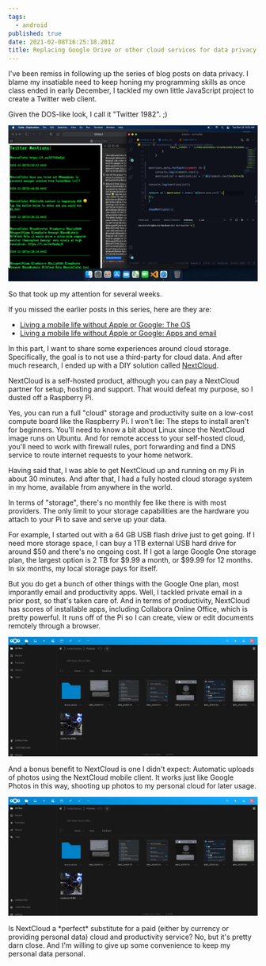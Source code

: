 ```yaml
---
tags:
  - android
published: true
date: 2021-02-08T16:25:18.201Z
title: Replacing Google Drive or other cloud services for data privacy
---
```

I've been remiss in following up the series of blog posts on data privacy. I blame my insatiable need to keep honing my programming skills as once class ended in early December, I tackled my own little JavaScript project to create a Twitter web client. 

Given the DOS-like look, I call it "Twitter 1982". ;)

![](../src/images/twitter-1982.jpg)

So that took up my attention for several weeks.

If you missed the earlier posts in this series, here are they are:

* [Living a mobile life without Apple or Google: The OS](https://www.kctofel.com/the-experiment-living-a-mobile-life-without-apple-or-google/)
* [Living a mobile life without Apple or Google: Apps and email](https://www.kctofel.com/living-a-mobile-life-without-apple-or-google-part-2-apps-email-cloud-storage/)

In this part, I want to share some experiences around cloud storage. Specifically, the goal is to not use a third-party for cloud data. And after much research, I ended up with a DIY solution called [NextCloud](https://nextcloud.com/).

NextCloud is a self-hosted product, although you can pay a NextCloud partner for setup, hosting and support. That would defeat my purpose, so I dusted off a Raspberry Pi.

Yes, you can run a full "cloud" storage and productivity suite on a low-cost compute board like the Raspberry Pi. I won't lie: The steps to install aren't for beginners. You'll need to know a bit about Linux since the NextCloud image runs on Ubuntu. And for remote access to your self-hosted cloud, you'll need to work with firewall rules, port forwarding and find a DNS service to route internet requests to your  home network.

Having said that, I was able to get NextCloud up and running on my Pi in about 30 minutes. And after that, I had a fully hosted cloud storage system in my home, available from anywhere in the world.

In terms of "storage", there's no monthly fee like there is with most providers. The only limit to your storage capabilities are the hardware you attach to your Pi to save and serve up your data. 

For example, I started out with a 64 GB USB flash drive just to get going. If I need more storage space, I can buy a 1TB external USB hard drive for around $50 and there's no ongoing cost. If I got a large Google One storage plan, the largest option is 2 TB for $9.99 a month, or $99.99 for 12 months. In six months, my local storage pays for itself.

But you do get a bunch of other things with the Google One plan, most imporantly email and productivity apps. Well, I tackled private email in a prior post, so that's taken care of. And in terms of productivity, NextCloud has scores of installable apps, including Collabora Online Office, which is pretty powerful. It runs off of the Pi so I can create, view or edit documents remotely through a browser.

![](../src/images/nextcloud-photo-viewing.jpg)

And a bonus benefit to NextCloud is one I didn't expect: Automatic uploads of photos using the NextCloud mobile client. It works just like Google Photos in this way, shooting up photos to my personal cloud for later usage.

![](../src/images/nextcloud-photo-viewing.jpg)

Is NextCloud a \*perfect\* substitute for a paid (either by currency or providing personal data) cloud and productivity service? No, but it's pretty darn close. And I'm willing to give up some convenience to keep my personal data personal.

